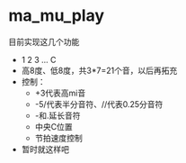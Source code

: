 # ma_mu_play

目前实现这几个功能

* 1 2 3 ... C
* 高8度、低8度，共3*7=21个音，以后再拓充
* 控制：
    * +3代表高mi音
    * -5/代表半分音符、//代表0.25分音符
    * -和.延长音符
    * 中央C位置
    * 节拍速度控制
* 暂时就这样吧